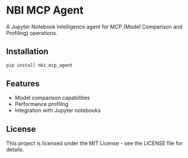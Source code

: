 # NBI MCP Agent

A Jupyter Notebook Intelligence agent for MCP (Model Comparison and Profiling) operations.

## Installation

```bash
pip install nbi_mcp_agent
```

## Features

- Model comparison capabilities
- Performance profiling
- Integration with Jupyter notebooks

## License

This project is licensed under the MIT License - see the LICENSE file for details.
